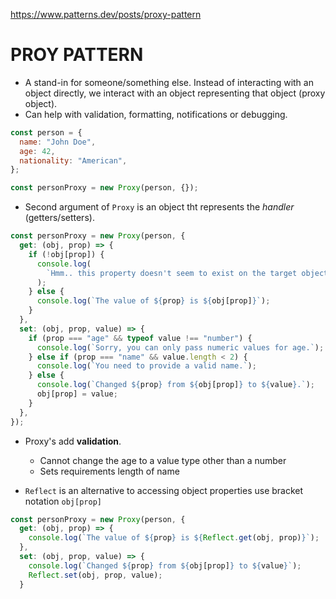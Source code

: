 https://www.patterns.dev/posts/proxy-pattern

# PROY PATTERN

- A stand-in for someone/something else. Instead of interacting with an object directly, we interact with an object representing that object (proxy object).
- Can help with validation, formatting, notifications or debugging. 

```js
const person = {
  name: "John Doe",
  age: 42,
  nationality: "American",
};

const personProxy = new Proxy(person, {});
```

- Second argument of `Proxy` is an object tht represents the _handler_ (getters/setters).

```js
const personProxy = new Proxy(person, {
  get: (obj, prop) => {
    if (!obj[prop]) {
      console.log(
        `Hmm.. this property doesn't seem to exist on the target object`
      );
    } else {
      console.log(`The value of ${prop} is ${obj[prop]}`);
    }
  },
  set: (obj, prop, value) => {
    if (prop === "age" && typeof value !== "number") {
      console.log(`Sorry, you can only pass numeric values for age.`);
    } else if (prop === "name" && value.length < 2) {
      console.log(`You need to provide a valid name.`);
    } else {
      console.log(`Changed ${prop} from ${obj[prop]} to ${value}.`);
      obj[prop] = value;
    }
  },
});
```

- Proxy's add **validation**.

  - Cannot change the age to a value type other than a number
  - Sets requirements length of name

- `Reflect` is an alternative to accessing object properties use bracket notation `obj[prop]`

```js
const personProxy = new Proxy(person, {
  get: (obj, prop) => {
    console.log(`The value of ${prop} is ${Reflect.get(obj, prop)}`);
  },
  set: (obj, prop, value) => {
    console.log(`Changed ${prop} from ${obj[prop]} to ${value}`);
    Reflect.set(obj, prop, value);
  }
```
